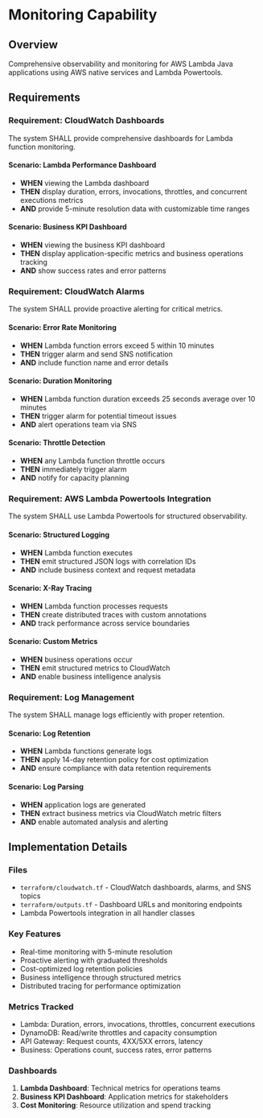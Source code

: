 # Monitoring Capability

## Overview
Comprehensive observability and monitoring for AWS Lambda Java applications using AWS native services and Lambda Powertools.

## Requirements

### Requirement: CloudWatch Dashboards
The system SHALL provide comprehensive dashboards for Lambda function monitoring.

#### Scenario: Lambda Performance Dashboard
- **WHEN** viewing the Lambda dashboard
- **THEN** display duration, errors, invocations, throttles, and concurrent executions metrics
- **AND** provide 5-minute resolution data with customizable time ranges

#### Scenario: Business KPI Dashboard  
- **WHEN** viewing the business KPI dashboard
- **THEN** display application-specific metrics and business operations tracking
- **AND** show success rates and error patterns

### Requirement: CloudWatch Alarms
The system SHALL provide proactive alerting for critical metrics.

#### Scenario: Error Rate Monitoring
- **WHEN** Lambda function errors exceed 5 within 10 minutes
- **THEN** trigger alarm and send SNS notification
- **AND** include function name and error details

#### Scenario: Duration Monitoring
- **WHEN** Lambda function duration exceeds 25 seconds average over 10 minutes
- **THEN** trigger alarm for potential timeout issues
- **AND** alert operations team via SNS

#### Scenario: Throttle Detection
- **WHEN** any Lambda function throttle occurs
- **THEN** immediately trigger alarm
- **AND** notify for capacity planning

### Requirement: AWS Lambda Powertools Integration
The system SHALL use Lambda Powertools for structured observability.

#### Scenario: Structured Logging
- **WHEN** Lambda function executes
- **THEN** emit structured JSON logs with correlation IDs
- **AND** include business context and request metadata

#### Scenario: X-Ray Tracing
- **WHEN** Lambda function processes requests
- **THEN** create distributed traces with custom annotations
- **AND** track performance across service boundaries

#### Scenario: Custom Metrics
- **WHEN** business operations occur
- **THEN** emit structured metrics to CloudWatch
- **AND** enable business intelligence analysis

### Requirement: Log Management
The system SHALL manage logs efficiently with proper retention.

#### Scenario: Log Retention
- **WHEN** Lambda functions generate logs
- **THEN** apply 14-day retention policy for cost optimization
- **AND** ensure compliance with data retention requirements

#### Scenario: Log Parsing
- **WHEN** application logs are generated
- **THEN** extract business metrics via CloudWatch metric filters
- **AND** enable automated analysis and alerting

## Implementation Details

### Files
- `terraform/cloudwatch.tf` - CloudWatch dashboards, alarms, and SNS topics
- `terraform/outputs.tf` - Dashboard URLs and monitoring endpoints
- Lambda Powertools integration in all handler classes

### Key Features
- Real-time monitoring with 5-minute resolution
- Proactive alerting with graduated thresholds
- Cost-optimized log retention policies
- Business intelligence through structured metrics
- Distributed tracing for performance optimization

### Metrics Tracked
- Lambda: Duration, errors, invocations, throttles, concurrent executions
- DynamoDB: Read/write throttles and capacity consumption  
- API Gateway: Request counts, 4XX/5XX errors, latency
- Business: Operations count, success rates, error patterns

### Dashboards
1. **Lambda Dashboard**: Technical metrics for operations teams
2. **Business KPI Dashboard**: Application metrics for stakeholders
3. **Cost Monitoring**: Resource utilization and spend tracking